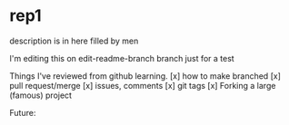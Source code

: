 # rep1
description is in here filled by men


I'm editing this on edit-readme-branch branch just for a test


Things I've reviewed from github learning.
[x] how to make branched
[x] pull request/merge
[x] issues, comments
[x] git tags
[x] Forking a large (famous) project

Future:


